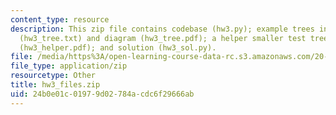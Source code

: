 ```yaml
---
content_type: resource
description: This zip file contains codebase (hw3.py); example trees in Newick form
  (hw3_tree.txt) and diagram (hw3_tree.pdf); a helper smaller test tree with answers
  (hw3_helper.pdf); and solution (hw3_sol.py).
file: /media/https%3A/open-learning-course-data-rc.s3.amazonaws.com/20-181-computation-for-biological-engineers-fall-2006/24b0e01c01979d02784acdc6f29666ab_hw3_files.zip
file_type: application/zip
resourcetype: Other
title: hw3_files.zip
uid: 24b0e01c-0197-9d02-784a-cdc6f29666ab
---
```

